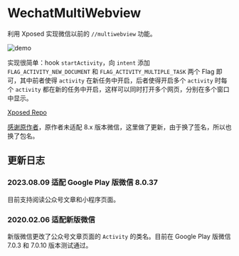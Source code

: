 # WechatMultiWebview

利用 Xposed 实现微信以前的 `//multiwebview` 功能。

![demo](images/demo.jpg)

实现很简单：hook `startActivity`，向 `intent` 添加 `FLAG_ACTIVITY_NEW_DOCUMENT` 和 `FLAG_ACTIVITY_MULTIPLE_TASK` 两个 Flag 即可，其中前者使得 `activity` 在新任务中开启，后者使得开启多个 `activity` 时每个 `activity` 都在新的任务中开启，这样可以同时打开多个网页，分别在多个窗口中显示。

[Xposed Repo](https://repo.xposed.info/node/1761)

[感谢原作者](https://github.com/chouqibao/WechatMultiWebview)，原作者未适配 8.x 版本微信，这里做了更新，由于换了签名，所以也换了包名。

## 更新日志

### 2023.08.09 适配 Google Play 版微信 8.0.37
目前支持阅读公众号文章和小程序页面。

### 2020.02.06 适配新版微信
新版微信更改了公众号文章页面的 `Activity` 的类名。目前在 Google Play 版微信 7.0.3 和 7.0.10 版本测试通过。